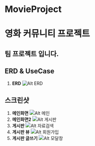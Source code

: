 # MovieProject

   영화 커뮤니티 프로젝트
   =====================
   
   팀 프로젝트 입니다.
   -------------------
 
   
   ERD & UseCase
  ----------------------
 1. <Strong>ERD</Strong>
  ![Alt ERD](https://user-images.githubusercontent.com/53854831/70408595-12b7cb00-1a8c-11ea-8d79-bf88903541bc.PNG)
   
   스크린샷
   ------------------
  1. <Strong>메인화면</Strong>
   ![Alt 메인](https://user-images.githubusercontent.com/53854831/70104944-e9113500-1682-11ea-9552-267c2f75f739.png)
  2. <Strong>메인화면2</Strong>
   ![Alt 게시판](https://user-images.githubusercontent.com/53854831/70105264-a7cd5500-1683-11ea-9207-62415f6fd934.png)
  3. <Strong>게시판</Strong>
   ![Alt 자료검색](https://user-images.githubusercontent.com/53854831/70104974-fd553200-1682-11ea-9843-641d83a9568d.png)
  4. <Strong>게시판 뷰</Strong>
   ![Alt 회원가입](https://user-images.githubusercontent.com/53854831/70104987-047c4000-1683-11ea-9889-be7738f102b6.png)
  5. <Strong>게시판 글쓰기</Strong>
   ![Alt 모달창](https://user-images.githubusercontent.com/53854831/70104996-0f36d500-1683-11ea-99ae-53d1505cd9a1.png)
   
